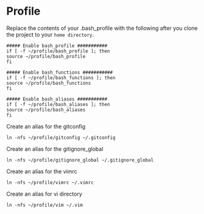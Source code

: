 # Profile

Replace the contents of your .bash_profile with the following after you clone the project to your `home directory`.

```
##### Enable bash_profile ###########
if [ -f ~/profile/bash_profile ]; then
source ~/profile/bash_profile
fi

##### Enable bash_functions ###########
if [ -f ~/profile/bash_functions ]; then
source ~/profile/bash_functions
fi

##### Enable bash_aliases ###########
if [ -f ~/profile/bash_aliases ]; then
source ~/profile/bash_aliases
fi
```

Create an alias for the gitconfig
```
ln -nfs ~/profile/gitconfig ~/.gitconfig
```

Create an alias for the gitignore_global
```
ln -nfs ~/profile/gitignore_global ~/.gitignore_global
```

Create an alias for the vimrc
```
ln -nfs ~/profile/vimrc ~/.vimrc
```

Create an alias for vi directory
```
ln -nfs ~/profile/vim ~/.vim
```
